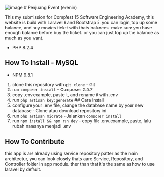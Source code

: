 ![image](https://github.com/FadelYang/SEA-cinema/assets/75234524/f593d44a-3378-4639-a41f-b8c4e6ff1cd3)	# Penjuang Event (evenin)

This my submission for Compfest 15 Software Engineering Academy, this website is build with Laravel 9 and Bootstrap 5. you can login, top up some balance, and buy movies ticket with thats balances. make sure you have enough balance before buy the ticket. or you can just top up the balance as much as you want.

- PHP 8.2.4
## How To Install	- MySQL

- NPM 9.8.1
1. clone this repository with `git clone`	- Git
2. run `composer install`	- Composer 2.5.7
3. copy .env.example, paste it, and rename it with .env	
4. run `php artisan key:generate`	## Cara Install
5. configure your .env file, change the database name by your new database	- Clone atau download repository ini
6. run `php artisan migrate`	- Jalankan `composer install`
7. run `npm install && npm run dev`	- copy file .env.example, paste, lalu rubah namanya menjadi .env

## How To Contribute	

this app is are already using service repository patter as the main architectur, you can look closely thats aare Service, Repository, and Controller folder in app module. ther than that it's the same as how to use laravel by default.	
